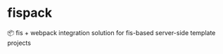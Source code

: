 # fispack
:package: fis + webpack integration solution for fis-based server-side template projects

